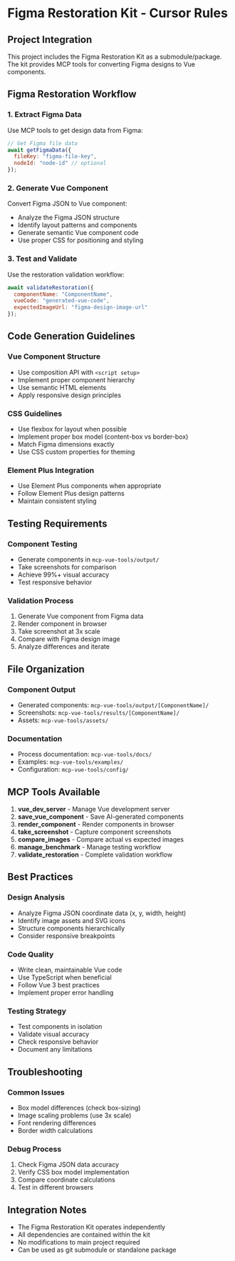 # Figma Restoration Kit - Cursor Rules

## Project Integration

This project includes the Figma Restoration Kit as a submodule/package. The kit provides MCP tools for converting Figma designs to Vue components.

## Figma Restoration Workflow

### 1. Extract Figma Data
Use MCP tools to get design data from Figma:
```javascript
// Get Figma file data
await getFigmaData({
  fileKey: "figma-file-key",
  nodeId: "node-id" // optional
});
```

### 2. Generate Vue Component
Convert Figma JSON to Vue component:
- Analyze the Figma JSON structure
- Identify layout patterns and components
- Generate semantic Vue component code
- Use proper CSS for positioning and styling

### 3. Test and Validate
Use the restoration validation workflow:
```javascript
await validateRestoration({
  componentName: "ComponentName",
  vueCode: "generated-vue-code",
  expectedImageUrl: "figma-design-image-url"
});
```

## Code Generation Guidelines

### Vue Component Structure
- Use composition API with `<script setup>`
- Implement proper component hierarchy
- Use semantic HTML elements
- Apply responsive design principles

### CSS Guidelines
- Use flexbox for layout when possible
- Implement proper box model (content-box vs border-box)
- Match Figma dimensions exactly
- Use CSS custom properties for theming

### Element Plus Integration
- Use Element Plus components when appropriate
- Follow Element Plus design patterns
- Maintain consistent styling

## Testing Requirements

### Component Testing
- Generate components in `mcp-vue-tools/output/`
- Take screenshots for comparison
- Achieve 99%+ visual accuracy
- Test responsive behavior

### Validation Process
1. Generate Vue component from Figma data
2. Render component in browser
3. Take screenshot at 3x scale
4. Compare with Figma design image
5. Analyze differences and iterate

## File Organization

### Component Output
- Generated components: `mcp-vue-tools/output/[ComponentName]/`
- Screenshots: `mcp-vue-tools/results/[ComponentName]/`
- Assets: `mcp-vue-tools/assets/`

### Documentation
- Process documentation: `mcp-vue-tools/docs/`
- Examples: `mcp-vue-tools/examples/`
- Configuration: `mcp-vue-tools/config/`

## MCP Tools Available

1. **vue_dev_server** - Manage Vue development server
2. **save_vue_component** - Save AI-generated components
3. **render_component** - Render components in browser
4. **take_screenshot** - Capture component screenshots
5. **compare_images** - Compare actual vs expected images
6. **manage_benchmark** - Manage testing workflow
7. **validate_restoration** - Complete validation workflow

## Best Practices

### Design Analysis
- Analyze Figma JSON coordinate data (x, y, width, height)
- Identify image assets and SVG icons
- Structure components hierarchically
- Consider responsive breakpoints

### Code Quality
- Write clean, maintainable Vue code
- Use TypeScript when beneficial
- Follow Vue 3 best practices
- Implement proper error handling

### Testing Strategy
- Test components in isolation
- Validate visual accuracy
- Check responsive behavior
- Document any limitations

## Troubleshooting

### Common Issues
- Box model differences (check box-sizing)
- Image scaling problems (use 3x scale)
- Font rendering differences
- Border width calculations

### Debug Process
1. Check Figma JSON data accuracy
2. Verify CSS box model implementation
3. Compare coordinate calculations
4. Test in different browsers

## Integration Notes

- The Figma Restoration Kit operates independently
- All dependencies are contained within the kit
- No modifications to main project required
- Can be used as git submodule or standalone package
